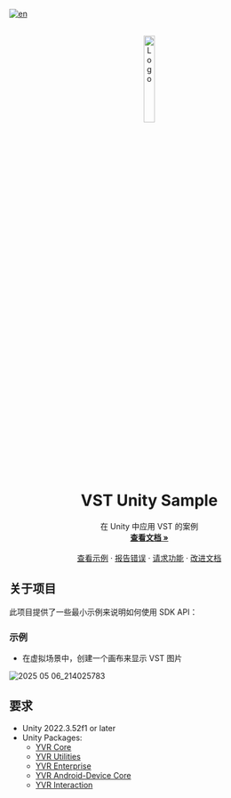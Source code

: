 [![en](https://img.shields.io/badge/lang-en-red.svg)](./README.md)

<!--
请先阅读此文档！！！！
将以下占位符替换为实际值：
    - {{PROJECT_REPO_URL}}: 项目仓库的URL
    - {{DocumentationURL}}: 项目文档的URL，尽可能使用docfx生成的GitHub Pages
    - {{BriefDescription}}: 项目简介
    - {SampleURL}: 示例项目的URL，对于包项目，应为示例仓库的URL。如果包项目有多个示例，请链接到“关于项目”部分的“示例”标题。
    - {BugIssueURL}: 报告错误问题的URL
      - 例如：https://github.com/PlayForDreamDevelopers/unity-template/issues/new?template=bug_report.yml
    - {FeatureIssueURL}: 请求功能问题的URL
      - 例如：https://github.com/PlayForDreamDevelopers/unity-template/issues/new?template=feature_request.yml
    - {DocumentationIssueURL}: 文档问题的URL
      - 例如：https://github.com/PlayForDreamDevelopers/unity-template/issues/new?template=documentation_update.yml
-->

<br />
<div align="center">
    <a href="{{PROJECT_REPO_URL}}">
        <img src="https://www.pfdm.cn/en/static/img/logo.2b1b07e.png" alt="Logo" width="20%">
    </a>
    <h1 align="center"> VST Unity Sample </h1>
    <p align="center">
        在 Unity 中应用 VST 的案例
        <br />
        <a href="https://github.com/PlayForDreamDevelopers/VSTSamples-Unity"><strong>查看文档 »</strong></a>
        <br />
        <br />
        <a href="https://github.com/PlayForDreamDevelopers/VSTSamples-Unity#samples">查看示例</a>
        &middot;
        <a href="https://github.com/PlayForDreamDevelopers/VSTSamples-Unity/issues/new?template=bug_report.yml">报告错误</a>
        &middot;
        <a href="https://github.com/PlayForDreamDevelopers/VSTSamples-Unity/issues/new?template=feature_request.yml">请求功能</a>
        &middot;
        <a href="https://github.com/PlayForDreamDevelopers/VSTSamples-Unity/issues/new?template=documentation_update.yml">改进文档</a>
    </p>

</div>

<!-- 如果需要，请在此处添加提示 -->

## 关于项目

此项目提供了一些最小示例来说明如何使用 SDK API：

### 示例

- 在虚拟场景中，创建一个画布来显示 VST 图片

![2025 05 06_214025783](https://github.com/user-attachments/assets/a5135589-2ed2-4bdb-9937-edb5ac5e2375)

## 要求

-   Unity 2022.3.52f1 or later
-   Unity Packages:
    -   [YVR Core](https://github.com/PlayForDreamDevelopers/com.yvr.core-mirror)
    -   [YVR Utilities](https://github.com/PlayForDreamDevelopers/com.yvr.Utilities-mirror)
    -   [YVR Enterprise](https://github.com/PlayForDreamDevelopers/com.yvr.enterprise-mirror)
    -   [YVR Android-Device Core](https://github.com/PlayForDreamDevelopers/com.yvr.android-device.core-mirror)
    -   [YVR Interaction](https://github.com/PlayForDreamDevelopers/com.yvr.interaction-mirror)
